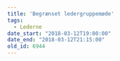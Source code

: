 ```yaml
---
title: 'Begrænset ledergruppemøde'
tags:
  - Lederne
date_start: "2018-03-12T19:00:00"
date_end: "2018-03-12T21:15:00"
old_id: 6944
---
```

